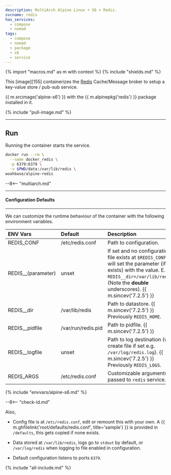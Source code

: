 ```yaml
---
description: MultiArch Alpine Linux + S6 + Redis.
svcname: redis
has_services:
  - compose
  - nomad
tags:
  - compose
  - nomad
  - package
  - s6
  - service
---
```


{% import "macros.md" as m with context %}
{% include "shields.md" %}

This [image][155] containerizes the [Redis][1] Cache/Message broker
to setup a key-value store / pub-sub service.

{{ m.srcimage('alpine-s6') }} with the {{ m.alpinepkg('redis') }}
package installed in it.

{% include "pull-image.md" %}

---
Run
---

Running the container starts the service.

``` sh
docker run --rm \
  --name docker_redis \
  -p 6379:6379 \
  -v $PWD/data:/var/lib/redis \
woahbase/alpine-redis
```

--8<-- "multiarch.md"

---
#### Configuration Defaults
---

We can customize the runtime behaviour of the container with the
following environment variables.

| ENV Vars           | Default            | Description
| :---               | :---               | :---
| REDIS_CONF         | /etc/redis.conf    | Path to configuration.
| REDIS__(parameter) | unset              | If set and no configuration file exists at `$REDIS_CONF`, will set the parameter (if exists) with the value. E.g. `REDIS__dir=/var/lib/redis`. (Note the **double** underscores). {{ m.sincev('7.2.5') }}
| REDIS__dir         | /var/lib/redis     | Path to datastore. {{ m.sincev('7.2.5') }} Previously `REDIS_HOME`.
| REDIS__pidfile     | /var/run/redis.pid | Path to pidfile. {{ m.sincev('7.2.5') }}
| REDIS__logfile     | unset              | Path to log destination (will create file if set e.g. `/var/log/redis.log`). {{ m.sincev('7.2.5') }} Previously `REDIS_LOGS`.
| REDIS_ARGS         | /etc/redis.conf    | Customizable arguments passed to `redis` service.
{% include "envvars/alpine-s6.md" %}

--8<-- "check-id.md"

Also,

* Config file is at `/etc/redis.conf`, edit or remount this with
  your own. A {{ m.ghfilelink('root/defaults/redis.conf',
  title='sample') }} is provided in `/defaults`, this gets copied
  if none exists.

* Data stored at `/var/lib/redis`, logs go to `stdout` by default,
  or `/var/log/redis` when logging to file enabled in configuration.

* Default configuration listens to ports `6379`.

[1]: https://redis.io

{% include "all-include.md" %}
